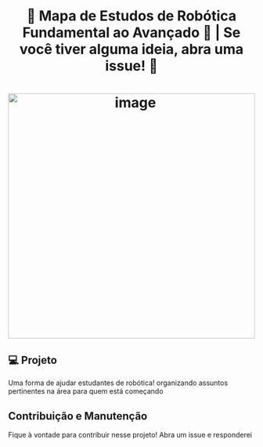 <h1 align="center">
   🤖 Mapa de Estudos de Robótica Fundamental ao Avançado 📘 | Se você tiver alguma ideia, abra uma issue! 👋
</h1>
<h1 align="center">
 <img alt="image" height="500" width="100%" title="" src="https://portal.fgv.br/sites/portal.fgv.br/files/styles/noticia_geral/public/noticias/07/21/robo.jpg?itok=GiAg2WZh" />
</h1> 



## 💻 Projeto
 Uma forma de ajudar estudantes de robótica! organizando assuntos pertinentes na área para quem está começando 



## Contribuição e Manutenção

  Fique à vontade para contribuir nesse projeto! Abra um issue e responderei



